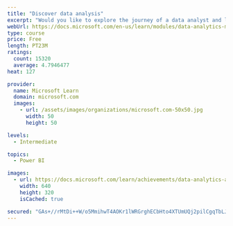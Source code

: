 ```yaml
---
title: "Discover data analysis"
excerpt: "Would you like to explore the journey of a data analyst and learn how a data analyst tells a story with data? In this module, you will explore the different roles in data and learn the different tasks of a data analyst."
webUrl: https://docs.microsoft.com/en-us/learn/modules/data-analytics-microsoft/
type: course
price: Free
length: PT23M
ratings:
  count: 15320
  average: 4.7946477
heat: 127

provider:
  name: Microsoft Learn
  domain: microsoft.com
  images:
    - url: /assets/images/organizations/microsoft.com-50x50.jpg
      width: 50
      height: 50

levels:
  - Intermediate

topics:
  - Power BI

images:
  - url: https://docs.microsoft.com/learn/achievements/data-analytics-and-microsoft-social.png
    width: 640
    height: 320
    isCached: true

secured: "GAs+//rMtDi++W/o5MmihwT4AOKr1lWRGrghECbHto4XTUmUQj2pilCgqTbLJ6LfqgabbOMkwFAxNPfZ0/pEAvAdvoKmHBbSGKkc66P++MBb1ez3MdiIhpnU0PlzlE7EL5YVZ3BlV+UJjBwlivD8xGckf3iUi2XJztBZ3S6N0CYUBI8FoZuAfJwjgoTBVbJyZuIuwqJ6KgIHcfh5Gf2r1HJ+3a0a13o5PTvXZRr5DY+g1pulbg8Zbu2Qb+tOjLEanF/6JzLx/GBnNtWsHKpX0HOHN7L/jO8eYVyU96t+UYBBj6J0hzDDvH3kBRfLZpiXuk9XYRPYrXAMUo/J05NSEUDWD4UIozo8Dk14A+ssHY/XWgLk7rjCvxpozz6O+8QqCtdIEEv9DY/ojcs9zDpQuDg1xB0cD1WSTFK6Sgdy3Tdzy7RZ2VGVrHT7Q9lhn8sW;oEfDrTqwOhntJvdokOcDRg=="
---
```


